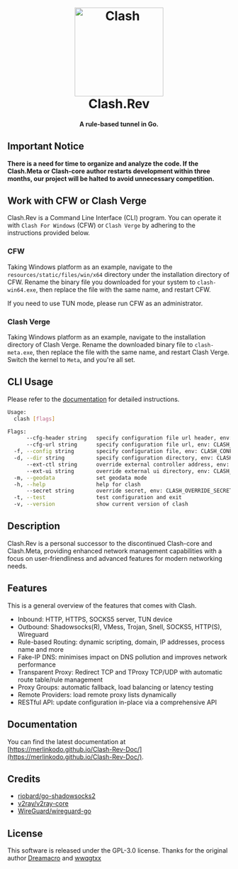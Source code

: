 <h1 align="center">
  <img src="https://github.com/MerlinKodo/clash-rev/raw/main/logo.png" alt="Clash" width="200">
  <br>Clash.Rev<br>
</h1>

<h4 align="center">A rule-based tunnel in Go.</h4>

## Important Notice

**There is a need for time to organize and analyze the code. If the Clash.Meta or Clash-core author restarts development within three months, our project will be halted to avoid unnecessary competition.**

## Work with CFW or Clash Verge

Clash.Rev is a Command Line Interface (CLI) program. You can operate it with `Clash For Windows` (CFW) or `Clash Verge` by adhering to the instructions provided below.

### CFW

Taking Windows platform as an example, navigate to the `resources/static/files/win/x64` directory under the installation directory of CFW. Rename the binary file you downloaded for your system to `clash-win64.exe`, then replace the file with the same name, and restart CFW.

If you need to use TUN mode, please run CFW as an administrator.

### Clash Verge

Taking Windows platform as an example, navigate to the installation directory of Clash Verge. Rename the downloaded binary file to `clash-meta.exe`, then replace the file with the same name, and restart Clash Verge. Switch the kernel to `Meta`, and you're all set.

## CLI Usage

Please refer to the [documentation](https://merlinkodo.github.io/Clash-Rev-Doc/startup/cli/) for detailed instructions.

```bash
Usage:
  clash [flags]

Flags:
      --cfg-header string   specify configuration file url header, env: CLASH_CONFIG_URL_HEADER
      --cfg-url string      specify configuration file url, env: CLASH_CONFIG_URL
  -f, --config string       specify configuration file, env: CLASH_CONFIG_FILE
  -d, --dir string          specify configuration directory, env: CLASH_HOME_DIR
      --ext-ctl string      override external controller address, env: CLASH_OVERRIDE_EXTERNAL_CONTROLLER
      --ext-ui string       override external ui directory, env: CLASH_OVERRIDE_EXTERNAL_UI_DIR
  -m, --geodata             set geodata mode
  -h, --help                help for clash
      --secret string       override secret, env: CLASH_OVERRIDE_SECRET
  -t, --test                test configuration and exit
  -v, --version             show current version of clash
```

## Description

Clash.Rev is a personal successor to the discontinued Clash-core and Clash.Meta, providing enhanced network management capabilities with a focus on user-friendliness and advanced features for modern networking needs.

## Features

This is a general overview of the features that comes with Clash.

- Inbound: HTTP, HTTPS, SOCKS5 server, TUN device
- Outbound: Shadowsocks(R), VMess, Trojan, Snell, SOCKS5, HTTP(S), Wireguard
- Rule-based Routing: dynamic scripting, domain, IP addresses, process name and more
- Fake-IP DNS: minimises impact on DNS pollution and improves network performance
- Transparent Proxy: Redirect TCP and TProxy TCP/UDP with automatic route table/rule management
- Proxy Groups: automatic fallback, load balancing or latency testing
- Remote Providers: load remote proxy lists dynamically
- RESTful API: update configuration in-place via a comprehensive API

## Documentation

You can find the latest documentation at [https://merlinkodo.github.io/Clash-Rev-Doc/](https://merlinkodo.github.io/Clash-Rev-Doc/).

## Credits

- [riobard/go-shadowsocks2](https://github.com/riobard/go-shadowsocks2)
- [v2ray/v2ray-core](https://github.com/v2ray/v2ray-core)
- [WireGuard/wireguard-go](https://github.com/WireGuard/wireguard-go)

## License

This software is released under the GPL-3.0 license. Thanks for the original author [Dreamacro](https://github.com/Dreamacro) and [wwqgtxx](https://github.com/wwqgtxx)
